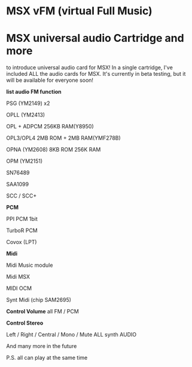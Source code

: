 
# MSX vFM (virtual Full Music)

# MSX universal audio Cartridge and more


to introduce universal audio card for MSX! In a single cartridge, I've included ALL the audio cards for MSX. It's currently in beta testing, but it will be available for everyone soon!


__list audio FM function__


PSG	(YM2149) x2

OPLL (YM2413)

OPL + ADPCM 256KB RAM(Y8950)

OPL3/OPL4 2MB ROM + 2MB RAM(YMF278B)

OPNA (YM2608) 8KB ROM 256K RAM

OPM	(YM2151)

SN76489

SAA1099

SCC / SCC+


__PCM__

PPI PCM 1bit

TurboR PCM

Covox (LPT)

__Midi__


Midi Music module

Midi MSX

MIDI OCM

Synt Midi (chip SAM2695)

__Control Volume__
all FM / PCM

__Control Stereo__
 
Left / Right / Central / Mono / Mute
ALL synth AUDIO


And many more in the future


P.S. all can play at the same time



 
